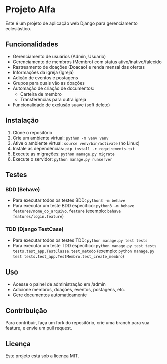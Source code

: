 # Projeto Alfa

Este é um projeto de aplicação web Django para gerenciamento eclesiástico.

## Funcionalidades

- Gerenciamento de usuários (Admin, Usuario)
- Gerenciamento de membros (Membro) com status ativo/inativo/falecido
- Rastreamento de doações (Doacao) e renda mensal das ofertas
- Informações da igreja (Igreja)
- Adição de eventos e postagens
- Grupos para quais vão as doações
- Automação de criação de documentos:
  - Carteira de membro
  - Transferências para outra igreja
- Funcionalidade de exclusão suave (soft delete)

## Instalação

1. Clone o repositório
2. Crie um ambiente virtual: `python -m venv venv`
3. Ative o ambiente virtual: `source venv/bin/activate` (no Linux)
4. Instale as dependências: `pip install -r requirements.txt`
5. Execute as migrações: `python manage.py migrate`
6. Execute o servidor: `python manage.py runserver`

## Testes

### BDD (Behave)
- Para executar todos os testes BDD: `python3 -m behave`
- Para executar um teste BDD específico: `python3 -m behave features/nome_do_arquivo.feature` (exemplo: `behave features/login.feature`)

### TDD (Django TestCase)
- Para executar todos os testes TDD: `python manage.py test tests`
- Para executar um teste TDD específico: `python manage.py test tests tests.test_app.TestClasse.test_metodo` (exemplo: `python manage.py test tests.test_app.TestMembro.test_create_membro`)

## Uso

- Acesse o painel de administração em /admin
- Adicione membros, doações, eventos, postagens, etc.
- Gere documentos automaticamente

## Contribuição

Para contribuir, faça um fork do repositório, crie uma branch para sua feature, e envie um pull request.

## Licença

Este projeto está sob a licença MIT.
